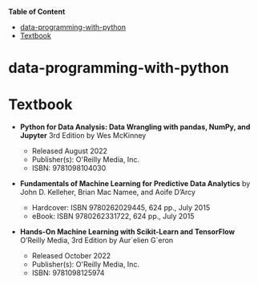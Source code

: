 **Table of Content**
- [data-programming-with-python](#data-programming-with-python)
- [Textbook](#textbook)


# data-programming-with-python

# Textbook
* **Python for Data Analysis: Data Wrangling with pandas, NumPy, and Jupyter** 3rd Edition by Wes McKinney
  * Released August 2022
  * Publisher(s): O'Reilly Media, Inc.
  * ISBN: 9781098104030

* **Fundamentals of Machine Learning for Predictive Data Analytics** by John D. Kelleher, Brian Mac Namee, and Aoife D’Arcy
  * Hardcover: ISBN 9780262029445, 624 pp., July 2015
  * eBook:  ISBN 9780262331722, 624 pp., July 2015

* **Hands-On Machine Learning with Scikit-Learn and TensorFlow** O’Reilly Media, 3rd Edition by Aur´elien G´eron
  * Released October 2022
  * Publisher(s): O'Reilly Media, Inc.
  * ISBN: 9781098125974

